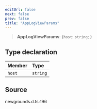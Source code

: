 ```yaml
---
editUrl: false
next: false
prev: false
title: "AppLogViewParams"
---
```


> **AppLogViewParams**: \{`host`: `string`;  }

## Type declaration

| Member | Type |
| :------ | :------ |
| `host` | `string` |

## Source

newgrounds.d.ts:196
